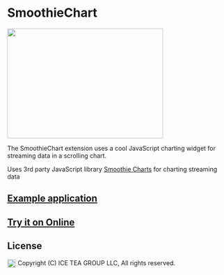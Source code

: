 SmoothieChart
====

<img src="https://raw.githubusercontent.com/iceteagroup/wisej-extensions/master/Support/Images/DUMMY.png" width="358" height="252">

The SmoothieChart extension uses a cool JavaScript charting widget for streaming data in a scrolling chart.

Uses 3rd party JavaScript library [Smoothie Charts](http://smoothiecharts.org/) for charting streaming data

## [Example application](https://github.com/iceteagroup/wisej-examples/tree/master/SmoothieChartSample)

## [Try it on Online](http://demo.wisej.com/SmoothieChartSample)

License
-------
<img src="http://iceteagroup.com/wp-content/uploads/2017/01/Square-64x64-trasp.png" height="20" align="top"> Copyright (C) ICE TEA GROUP LLC, All rights reserved.

